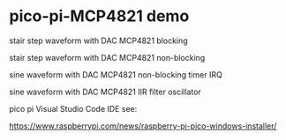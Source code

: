 # pico-pi-MCP4821 demo

stair step waveform with DAC MCP4821 blocking

stair step waveform with DAC MCP4821 non-blocking

sine waveform with DAC MCP4821 non-blocking timer IRQ

sine waveform with DAC MCP4821 IIR filter oscillator


pico pi Visual Studio Code IDE see:

https://www.raspberrypi.com/news/raspberry-pi-pico-windows-installer/

